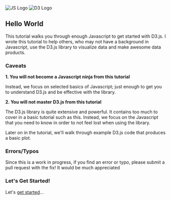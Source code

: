 ![JS Logo](logos/js_logo_100/png)  ![D3 Logo](logos/d3_logo_100/png)


## Hello World

This tutorial walks you through enough Javascript to get started with D3.js. I wrote this tutorial to help others, who may not have a background in Javascript, use the D3.js library to visualize data and make awesome data products.

### Caveats

**1. You will not become a Javascript ninja from this tutorial**

Instead, we focus on selected basics of Javascript; just enough to get you to understand D3.js and be effective with the library.

**2. You will not master D3.js from this tutorial**

The D3.js library is quite extensive and powerful. It contains too much to cover in a basic tutorial such as this. Instead, we focus on the Javascript that you need to know in order to not feel lost when using the library.

Later on in the tutorial, we'll walk through example D3.js code that produces a basic plot.

### Errors/Typos

Since this is a work in progress, if you find an error or typo, please submit a pull request with the fix! It would be much appreciated

### Let's Get Started!

Let's [get started](00_getting_started/getting_started.md)...
